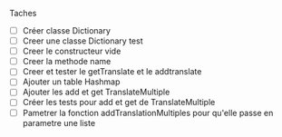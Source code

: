 Taches

* [ ] Créer classe Dictionary
* [ ] Creer une classe Dictionary test
* [ ] Creer le constructeur vide
* [ ] Creer la methode name
* [ ] Creer et tester le getTranslate et le addtranslate
* [ ] Ajouter un table Hashmap
* [ ] Ajouter les add et get TranslateMultiple
* [ ] Créer les tests pour add et get de TranslateMultiple
* [ ] Pametrer la fonction addTranslationMultiples pour qu'elle passe en parametre une liste